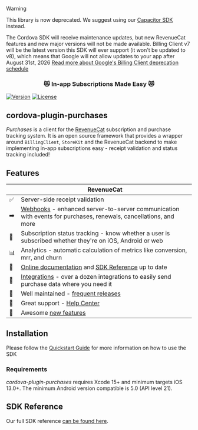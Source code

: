 > [!WARNING]  
> This library is now deprecated. We suggest using our [Capacitor SDK](https://github.com/revenuecat/purchases-capacitor) instead.
>
> The Cordova SDK will receive maintenance updates, but new RevenueCat features and new major versions will not be made available. Billing Client v7 will be the latest version this SDK will ever support (it won't be updated to v8), which means that Google will not allow updates to your app after August 31st, 2026 [Read more about Google's Billing Client deprecation schedule](https://developer.android.com/google/play/billing/deprecation-faq)

<h3 align="center">😻 In-app Subscriptions Made Easy 😻</h1>

[![Version](https://img.shields.io/npm/v/cordova-plugin-purchases.svg?style=flat)](https://www.npmjs.com/package/cordova-plugin-purchases)
[![License](https://img.shields.io/npm/l/cordova-plugin-purchases.svg?style=flat)](https://www.npmjs.com/package/cordova-plugin-purchases)

## cordova-plugin-purchases

*Purchases* is a client for the [RevenueCat](https://www.revenuecat.com/) subscription and purchase tracking system. It is an open source framework that provides a wrapper around `BillingClient`, `StoreKit` and the RevenueCat backend to make implementing in-app subscriptions easy - receipt validation and status tracking included!

## Features
|   | RevenueCat |
| --- | --- |
✅ | Server-side receipt validation
➡️ | [Webhooks](https://docs.revenuecat.com/docs/webhooks) - enhanced server-to-server communication with events for purchases, renewals, cancellations, and more
🎯 | Subscription status tracking - know whether a user is subscribed whether they're on iOS, Android or web
📊 | Analytics - automatic calculation of metrics like conversion, mrr, and churn
📝 | [Online documentation](https://docs.revenuecat.com/docs) and [SDK Reference](http://revenuecat.github.io/cordova-plugin-purchases-docs) up to date
🔀 | [Integrations](https://www.revenuecat.com/integrations) - over a dozen integrations to easily send purchase data where you need it
💯 | Well maintained - [frequent releases](https://github.com/RevenueCat/cordova-plugin-purchases/releases)
📮 | Great support - [Help Center](https://revenuecat.zendesk.com/)
🤩 | Awesome [new features](https://trello.com/b/RZRnWRbI/revenuecat-product-roadmap)


## Installation
Please follow the [Quickstart Guide](https://docs.revenuecat.com/docs/) for more information on how to use the SDK

### Requirements
*cordova-plugin-purchases* requires Xcode 15+ and minimum targets iOS 13.0+. The minimum Android version compatible is 5.0 (API level 21).

## SDK Reference
Our full SDK reference [can be found here](https://revenuecat.github.io/cordova-plugin-purchases-docs).
